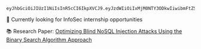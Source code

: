 ```
eyJhbGciOiJIUzI1NiIsInR5cCI6IkpXVCJ9.eyJzdWIiOiIxMjM0NTY3ODkwIiwibmFtZSI6IlJvYnkgRmlybmFuZG8gWXVzdWYiLCJzaXRlIjoiaHR0cDovL3JvYnlmaXJuYW5kby5jeWJlcnNlY2p1c3Rmb3IuZnVuLyIsIndob2FtaSI6IkNvbXB1dGVyIG5lcmQgZ3V5LCBCYWNrZW5kIGRldmVsb3BlciwgSW5mb1NlYyBlbnRodXNpYXN0LCBDVEYgUGxheWVyLCBXYW5uYWJlIG1vYmlsZSBkcnVtbWVyIiwiaWF0IjoxNTE2MjM5MDIyfQ.9Okz_JL5wFC5s39Z8ir0S5g35Ownrb6d9Xp8S1XbuiQ
```

👀 Currently looking for InfoSec internship opportunities

📚 Research Paper: [Optimizing Blind NoSQL Injection Attacks Using the Binary Search Algorithm Approach](https://jurnal.stiki.ac.id/J-INTECH/article/view/980)
